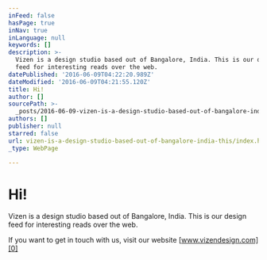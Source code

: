 ```yaml
---
inFeed: false
hasPage: true
inNav: true
inLanguage: null
keywords: []
description: >-
  Vizen is a design studio based out of Bangalore, India. This is our design
  feed for interesting reads over the web. 
datePublished: '2016-06-09T04:22:20.989Z'
dateModified: '2016-06-09T04:21:55.120Z'
title: Hi!
author: []
sourcePath: >-
  _posts/2016-06-09-vizen-is-a-design-studio-based-out-of-bangalore-india-this.md
authors: []
publisher: null
starred: false
url: vizen-is-a-design-studio-based-out-of-bangalore-india-this/index.html
_type: WebPage

---
```

# Hi!

Vizen is a design studio based out of Bangalore, India. This is our design feed for interesting reads over the web. 

If you want to get in touch with us, visit our website [www.vizendesign.com][0]

[0]: www.vizendesign.com